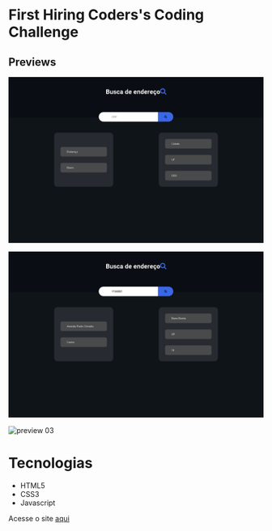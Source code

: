 
# First Hiring Coders's Coding Challenge

## Previews

![preview 01](./assets/img/preview1.png)

![preview 02](./assets/img/preview2.png)

![preview 03](./assets/img/preview3.png)

# Tecnologias

- HTML5
- CSS3
- Javascript

Acesse o site [aqui](https://tiotomstore.netlify.app/)